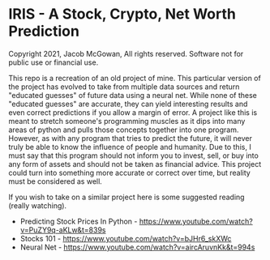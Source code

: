 # IRIS - A Stock, Crypto, Net Worth Prediction

Copyright 2021, Jacob McGowan, All rights reserved. Software not for public use or financial use.

This repo is a recreation of an old project of mine. This particular version of the project has evolved to take from multiple data sources and return "educated guesses" of future data using a neural net. While none of these "educated guesses" are accurate, they can yield interesting results and even correct predictions if you allow a margin of error. A project like this is meant to stretch someone's programming muscles as it dips into many areas of python and pulls those concepts together into one program. However, as with any program that tries to predict the future, it will never truly be able to know the influence of people and humanity. Due to this, I must say that this program should not inform you to invest, sell, or buy into any form of assets and should not be taken as financial advice. This project could turn into something more accurate or correct over time, but reality must be considered as well.

If you wish to take on a similar project here is some suggested reading (really watching).
- Predicting Stock Prices In Python - https://www.youtube.com/watch?v=PuZY9q-aKLw&t=839s
- Stocks 101 - https://www.youtube.com/watch?v=bJHr6_skXWc
- Neural Net - https://www.youtube.com/watch?v=aircAruvnKk&t=994s
